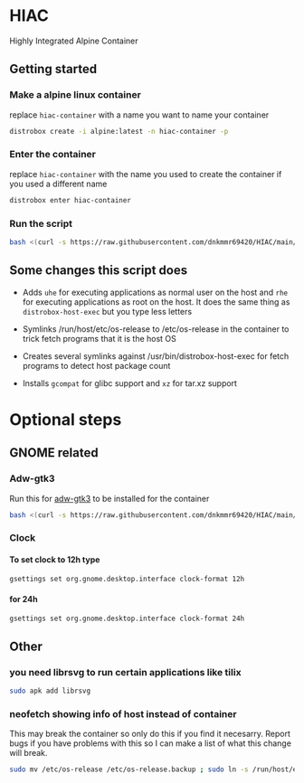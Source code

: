# HIAC
Highly Integrated Alpine Container

## Getting started

### Make a alpine linux container

replace `hiac-container` with a name you want to name your container

```bash
distrobox create -i alpine:latest -n hiac-container -p
```

### Enter the container

replace `hiac-container` with the name you used to create the container if you used a different name

```bash
distrobox enter hiac-container
```

### Run the script

```bash
bash <(curl -s https://raw.githubusercontent.com/dnkmmr69420/HIAC/main/setup.sh)
```

## Some changes this script does

- Adds `uhe` for executing applications as normal user on the host and `rhe` for executing applications as root on the host. It does the same thing as `distrobox-host-exec` but you type less letters

- Symlinks /run/host/etc/os-release to /etc/os-release in the container to trick fetch programs that it is the host OS

- Creates several symlinks against /usr/bin/distrobox-host-exec for fetch programs to detect host package count

- Installs `gcompat` for glibc support and `xz` for tar.xz support

# Optional steps

## GNOME related

### Adw-gtk3

Run this for [adw-gtk3](https://github.com/lassekongo83/adw-gtk3) to be installed for the container

```bash
bash <(curl -s https://raw.githubusercontent.com/dnkmmr69420/HIAC/main/install-adw-gtk3.sh)
```

### Clock

#### To set clock to 12h type

```bash
gsettings set org.gnome.desktop.interface clock-format 12h
```

#### for 24h

```bash
gsettings set org.gnome.desktop.interface clock-format 24h
```

## Other

### you need librsvg to run certain applications like tilix

```bash
sudo apk add librsvg
```
### neofetch showing info of host instead of container

This may break the container so only do this if you find it necesarry. Report bugs if you have problems with this so I can make a list of what this change will break.

```bash
sudo mv /etc/os-release /etc/os-release.backup ; sudo ln -s /run/host/etc/os-release /etc/os-release
```
